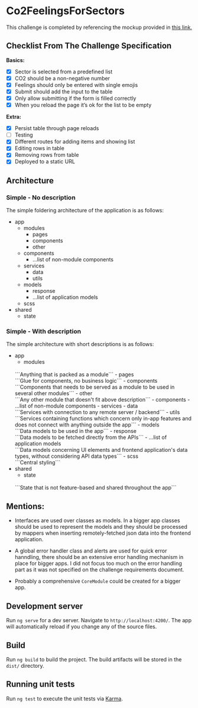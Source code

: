 # Co2FeelingsForSectors

This challenge is completed by referencing the mockup provided in [this link.](https://ninjastorage.blob.core.windows.net/htmlexport/1Q8FKHx/7a6e7638-f522-78bd-6a6c-342006bc0f94.html)

## Checklist From The Challenge Specification
**Basics:**
- [x] Sector is selected from a predefined list
- [x] CO2 should be a non-negative number
- [x] Feelings should only be entered with single emojis
- [x] Submit should add the input to the table
- [x] Only allow submitting if the form is filled correctly
- [x] When you reload the page it’s ok for the list to be empty

**Extra:**
- [x] Persist table through page reloads
- [ ] Testing
- [x] Different routes for adding items and showing list
- [x] Editing rows in table
- [x] Removing rows from table
- [x] Deployed to a static URL

## Architecture

### Simple - No description

The simple foldering architecture of the application is as follows:
- app
  - modules
    - pages
    - components
    - other
  - components
    - ...list of non-module components
  - services
    - data
    - utils
  - models
    - response
    - ...list of application models
  - scss
- shared
  - state

### Simple - With description

The simple architecture with short descriptions is as follows:

- app
  - modules
  <br />
  ```Anything that is packed as a module```
    - pages
    <br />
    ```Glue for components, no business logic```
    - components
    <br />
    ```Components that needs to be served as a module to be used in several other modules```
    - other
    <br />
    ```Any other module that doesn't fit above description```
  - components
    - ...list of non-module components
  - services
    - data
    <br />
    ```Services with connection to any remote server / backend```
    - utils
    <br />
    ```Services containing functions which concern only in-app features and does not connect with anything outside the app```
  - models
  <br />
  ```Data models to be used in the app```
    - response
    <br />
    ```Data models to be fetched directly from the APIs```
    - ...list of application models
    <br />
    ```Data models concerning UI elements and frontend application's data types, without considering API data types```
  - scss
  <br />
  ```Central styling```
- shared
  - state
  <br />
  ```State that is not feature-based and shared throughout the app```


## Mentions:
- Interfaces are used over classes as models. In a bigger app classes should be used to represent the models and they should be processed by mappers when inserting remotely-fetched json data into the frontend application.

- A global error handler class and alerts are used for quick error hanndling, there should be an extensive error handling mechanism in place for bigger apps. I did not focus too much on the error handling part as it was not specified on the challenge requirements document.

- Probably a comprehensive `CoreModule` could be created for a bigger app.

## Development server

Run `ng serve` for a dev server. Navigate to `http://localhost:4200/`. The app will automatically reload if you change any of the source files.

## Build

Run `ng build` to build the project. The build artifacts will be stored in the `dist/` directory.

## Running unit tests

Run `ng test` to execute the unit tests via [Karma](https://karma-runner.github.io).
